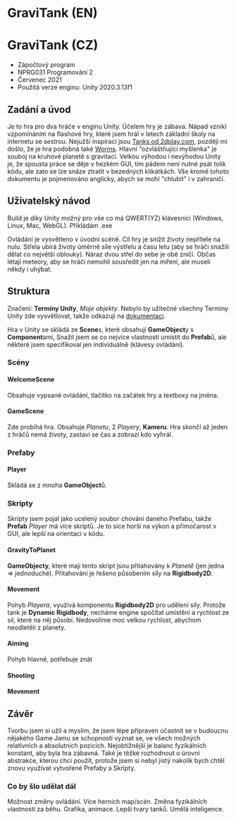 # GraviTank (EN)


# GraviTank (CZ)
- Zápočtový program 
- NPRG031 Programování 2
- Červenec 2021
- Použitá verze enginu: Unity 2020.3.13f1

## Zadání a úvod
Je to hra pro dva hráče v enginu Unity. Účelem hry je zábava. Nápad vznikl vzpomínáním na flashové hry, které jsem hrál v letech základní školy na internetu se sestrou. Nejužší inspirací jsou [Tanks od 2dplay.com](https://archive.org/details/tanks_flashgame), později mi došlo, že je hra podobná také [Worms](https://cs.wikipedia.org/wiki/Worms_(hern%C3%AD_s%C3%A9rie)). Hlavní "ozvláštňující myšlenka" je souboj na kruhové planetě s gravitací. 
Velkou výhodou i nevýhodou Unity je, že spousta práce se děje v hezkém GUI, tím pádem není nutné psát tolik kódu, ale zato se lze snáze ztratit v bezedných klikátkách.
Vše kromě tohoto dokumentu je pojmenováno anglicky, abych se mohl "chlubit" i v zahraničí. 
## Uživatelský návod
Build je díky Unity možný pro vše co má QWERT(YZ) klávesnici (Windows, Linux, Mac, WebGL). Přikládám .exe


Ovládání je vysvětleno v úvodní scéně. Cíl hry je snížit životy nepřítele na nulu. Střela ubírá životy úměrně síle výstřelu a času letu (aby se hráči snažili dělat co největší oblouky). Náraz dvou střel do sebe je obě zničí. Občas létají meteory, aby se hráči nemohli sousředit jen na míření, ale museli někdy i uhýbat. 

## Struktura
Značení: **Termíny Unity**, _Moje objekty_. Nebylo by užitečné všechny Termíny Unity zde vysvětlovat, takže odkazuji na [dokumentaci](https://docs.unity3d.com/Manual/index.html).

Hra v Unity se skládá ze **Scene**s, které obsahují **GameObject**y s **Component**ami, Snažil jsem se co nejvíce vlastností umístit do **Prefab**ů, ale některé jsem specifikoval jen individuálně (klávesy ovládání).
### Scény
#### WelcomeScene
Obsahuje vypsané ovládání, tlačítko na začátek hry a textboxy na jména.
#### GameScene
Zde probíhá hra.
 Obsahuje _Planetu_, 2 _Playery_, **Kameru**.
Hra skončí až jeden z hráčů nemá životy, zastaví se čas a zobrazí kdo vyhrál.
### Prefaby
#### Player
Skládá se z mnoha **GameObject**ů.
### Skripty
Skripty jsem pojal jako ucelený soubor chování daného Prefabu, takže **Prefab** _Player_ má více skriptů. Je to sice horší na výkon a přímočarost v GUI, ale lepší na orientaci v kódu.
#### GravityToPlanet
**GameObjecty**, které maji tento skript jsou přitahovány k _Planetě_ (jen jedna => jednoduché). Přitahování je řešeno působením síly na **Rigidbody2D**.
#### Movement
Pohyb _Playera_, využívá komponentu **Rigidbody2D** pro udělení síly. Protože tank je **Dynamic Rigidbody**, necháme engine spočítat umístění a rychlost ze sil, které na něj působí. Nedovolíme moc velkou rychlost, abychom neodletěli z planety.
#### Aiming
Pohyb hlavně, potřebuje znát 
#### Shooting 
#### Movement

## Závěr
Tvorbu jsem si užil a myslím, že jsem lépe připraven účastnit se v budoucnu nějakého Game Jamu se schopností vyznat se, ve všech možných relativních a absolutních pozicích. Nejobtížnější je balanc fyzikálních konstant, aby byla hra zábavná. Také je těžké rozhodnout o úrovni abstrakce, kterou chci použít, protože jsem si nebyl jistý nakolik bych chtěl znovu využívat vytvořené Prefaby a Skripty.
### Co by šlo udělat dál
Možnost změny ovládání.
Více herních map/scén.
Změna fyzikálních vlastností za běhu.
Grafika, animace.
Lepší tvary tanků.
Umělá inteligence.